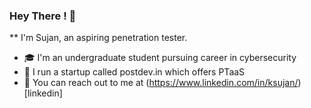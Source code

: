 ### Hey There ! 👋

** I'm Sujan, an aspiring penetration tester.


- 🎓 I'm an undergraduate student pursuing career in cybersecurity
- 🌱 I run a startup called postdev.in which offers PTaaS 
- 🔗 You can reach out to me at (https://www.linkedin.com/in/ksujan/)[linkedin]

